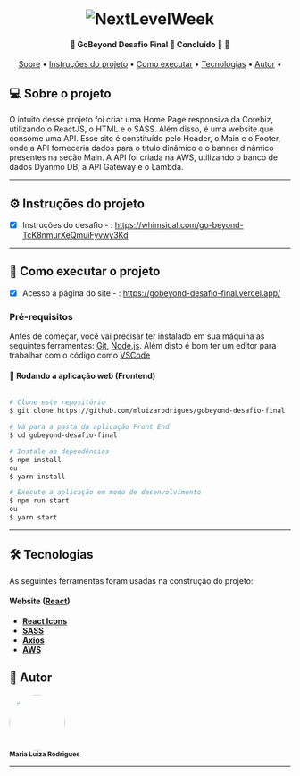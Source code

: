 </p>
<h1 align="center">
    <img alt="NextLevelWeek" title="#NextLevelWeek" src="./assets/banner.png" />
</h1>

<h4 align="center"> 
	🚧  GoBeyond Desafio Final 🚀 Concluído 🚀 🚧
</h4>

<p align="center">
 <a href="#-sobre-o-projeto">Sobre</a> •
 <a href="#-intruções-do-projeto">Instruções do projeto</a> •
 <a href="#-como-executar-o-projeto">Como executar</a> • 
 <a href="#-tecnologias">Tecnologias</a> • 
 <a href="#-autor">Autor</a> • 
</p>


## 💻 Sobre o projeto

O intuito desse projeto foi criar uma Home Page responsiva da Corebiz, utilizando o ReactJS, o HTML e o SASS. Além disso, é uma website que consome uma API. Esse site é constituído pelo Header, o Main e o Footer, onde a API forneceria dados para o título dinâmico e o banner dinâmico presentes na seção Main. 
A API foi criada na AWS, utilizando o banco de dados Dyanmo DB, a API Gateway e o Lambda.

---

## ⚙️ Instruções do projeto

- [x] Instruções do desafio - : https://whimsical.com/go-beyond-TcK8nmurXeQmuiFyvwy3Kd

---

## 🚀 Como executar o projeto

- [x] Acesso a página do site - : https://gobeyond-desafio-final.vercel.app/

### Pré-requisitos

Antes de começar, você vai precisar ter instalado em sua máquina as seguintes ferramentas:
[Git](https://git-scm.com), [Node.js](https://nodejs.org/en/). 
Além disto é bom ter um editor para trabalhar com o código como [VSCode](https://code.visualstudio.com/)

#### 🧭 Rodando a aplicação web (Frontend)

```bash

# Clone este repositório
$ git clone https://github.com/mluizarodrigues/gobeyond-desafio-final

# Vá para a pasta da aplicação Front End
$ cd gobeyond-desafio-final

# Instale as dependências
$ npm install 
ou 
$ yarn install 

# Execute a aplicação em modo de desenvolvimento
$ npm run start
ou
$ yarn start

```

---

## 🛠 Tecnologias

As seguintes ferramentas foram usadas na construção do projeto:

#### **Website**  ([React](https://reactjs.org/))

-   **[React Icons](https://react-icons.github.io/react-icons/)**
-   **[SASS](https://sass-lang.com/)**
-   **[Axios](https://github.com/axios/axios)**
-   **[AWS](https://aws.amazon.com/pt/?nc2=h_lg)**

## 🦸 Autor

 <img style="border-radius: 50%;" src="https://avatars.githubusercontent.com/u/86676797?v=4" width="100px;" alt=""/>
 <br />
 <sub><b>Maria Luiza Rodrigues</b></sub></a>

---
